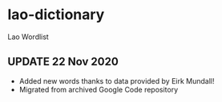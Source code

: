 # lao-dictionary
Lao Wordlist

## UPDATE 22 Nov 2020
- Added new words thanks to data provided by Eirk Mundall!
- Migrated from archived Google Code repository

